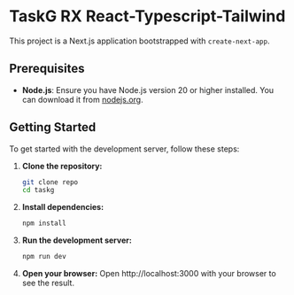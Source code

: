 # TaskG RX React-Typescript-Tailwind 

This project is a Next.js application bootstrapped with `create-next-app`.

## Prerequisites

- **Node.js**: Ensure you have Node.js version 20 or higher installed. You can download it from [nodejs.org](https://nodejs.org/).

## Getting Started

To get started with the development server, follow these steps:

1. **Clone the repository:**

   ```bash
   git clone repo
   cd taskg
2. **Install dependencies:**
     ```bash
   npm install
   ```
3. **Run the development server:**
     ```bash
   npm run dev
   ```
4. **Open your browser:**
   Open http://localhost:3000 with your browser to see the result.
